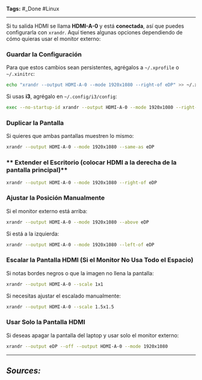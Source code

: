 **Tags:** #_Done 
#Linux 
- - -
Si tu salida HDMI se llama **HDMI-A-0** y está **conectada**, así que puedes configurarla con `xrandr`. Aquí tienes algunas opciones dependiendo de cómo quieras usar el monitor externo:
### **Guardar la Configuración**
Para que estos cambios sean persistentes, agrégalos a `~/.xprofile` o `~/.xinitrc`:

```bash
echo "xrandr --output HDMI-A-0 --mode 1920x1080 --right-of eDP" >> ~/.xprofile
```
Si usas **i3**, agrégalo en `~/.config/i3/config`:
```bash
exec --no-startup-id xrandr --output HDMI-A-0 --mode 1920x1080 --right-of eDP
```

### **Duplicar la Pantalla**
Si quieres que ambas pantallas muestren lo mismo:
```bash
xrandr --output HDMI-A-0 --mode 1920x1080 --same-as eDP
```

### ** Extender el Escritorio (colocar HDMI a la derecha de la pantalla principal)**
```bash
xrandr --output HDMI-A-0 --mode 1920x1080 --right-of eDP
```

### **Ajustar la Posición Manualmente**
Si el monitor externo está arriba:
```bash
xrandr --output HDMI-A-0 --mode 1920x1080 --above eDP
```
Si está a la izquierda:
```bash
xrandr --output HDMI-A-0 --mode 1920x1080 --left-of eDP
```

### **Escalar la Pantalla HDMI (Si el Monitor No Usa Todo el Espacio)**
Si notas bordes negros o que la imagen no llena la pantalla:
```bash
xrandr --output HDMI-A-0 --scale 1x1
```
Si necesitas ajustar el escalado manualmente:
```bash
xrandr --output HDMI-A-0 --scale 1.5x1.5
```

### **Usar Solo la Pantalla HDMI**
Si deseas apagar la pantalla del laptop y usar solo el monitor externo:
```bash
xrandr --output eDP --off --output HDMI-A-0 --mode 1920x1080
```

- - - 
## ***Sources:***